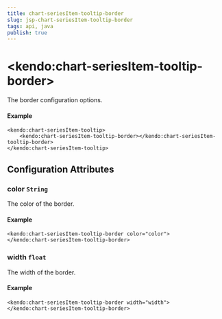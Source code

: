 ```yaml
---
title: chart-seriesItem-tooltip-border
slug: jsp-chart-seriesItem-tooltip-border
tags: api, java
publish: true
---
```


# \<kendo:chart-seriesItem-tooltip-border\>

The border configuration options.

#### Example
    <kendo:chart-seriesItem-tooltip>
        <kendo:chart-seriesItem-tooltip-border></kendo:chart-seriesItem-tooltip-border>
    </kendo:chart-seriesItem-tooltip>

## Configuration Attributes

### color `String`

The color of the border.

#### Example
    <kendo:chart-seriesItem-tooltip-border color="color">
    </kendo:chart-seriesItem-tooltip-border>

### width `float`

The width of the border.

#### Example
    <kendo:chart-seriesItem-tooltip-border width="width">
    </kendo:chart-seriesItem-tooltip-border>

